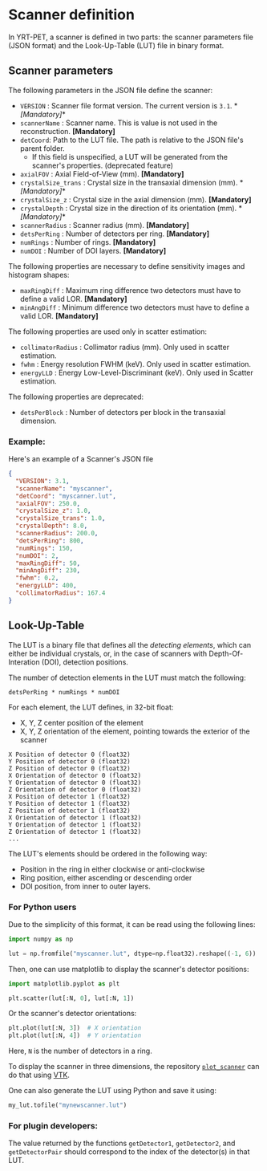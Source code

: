 # Scanner definition

In YRT-PET, a scanner is defined in two parts:
the scanner parameters file (JSON format) and the Look-Up-Table (LUT) file in
binary format.

## Scanner parameters

The following parameters in the JSON file define the scanner:

- `VERSION` : Scanner file format version. The current version is `3.1`.  *
  *\[Mandatory\]**
- `scannerName` : Scanner name. This is value is not used in the reconstruction.
  **\[Mandatory\]**
- `detCoord`: Path to the LUT file. The path is relative to the JSON file's
  parent folder.
    - If this field is unspecified, a LUT will be generated from the scanner's
      properties.
      (deprecated feature)
- `axialFOV` : Axial Field-of-View (mm).  **\[Mandatory\]**
- `crystalSize_trans` : Crystal size in the transaxial dimension (mm).  *
  *\[Mandatory\]**
- `crystalSize_z` : Crystal size in the axial dimension (mm).  **\[Mandatory\]**
- `crystalDepth` : Crystal size in the direction of its orientation (mm).  *
  *\[Mandatory\]**
- `scannerRadius` : Scanner radius (mm).  **\[Mandatory\]**
- `detsPerRing` : Number of detectors per ring.  **\[Mandatory\]**
- `numRings` : Number of rings.  **\[Mandatory\]**
- `numDOI` : Number of DOI layers. **\[Mandatory\]**

The following properties are necessary to define sensitivity images and
histogram shapes:

- `maxRingDiff` : Maximum ring difference two detectors must have to define a
  valid LOR.  **\[Mandatory\]**
- `minAngDiff` : Minimum difference two detectors must have to define a valid
  LOR.  **\[Mandatory\]**

The following properties are used only in scatter estimation:

- `collimatorRadius` : Collimator radius (mm). Only used in scatter estimation.
- `fwhm` : Energy resolution FWHM (keV). Only used in scatter estimation.
- `energyLLD` : Energy Low-Level-Discriminant (keV). Only used in Scatter
  estimation.

The following properties are deprecated:

- `detsPerBlock` : Number of detectors per block in the transaxial dimension.

### Example:

Here's an example of a Scanner's JSON file

```json
{
  "VERSION": 3.1,
  "scannerName": "myscanner",
  "detCoord": "myscanner.lut",
  "axialFOV": 250.0,
  "crystalSize_z": 1.0,
  "crystalSize_trans": 1.0,
  "crystalDepth": 8.0,
  "scannerRadius": 200.0,
  "detsPerRing": 800,
  "numRings": 150,
  "numDOI": 2,
  "maxRingDiff": 50,
  "minAngDiff": 230,
  "fwhm": 0.2,
  "energyLLD": 400,
  "collimatorRadius": 167.4
}
```

## Look-Up-Table

The LUT is a binary file that defines all the *detecting elements*, which can
either be
individual crystals, or, in the case of scanners with Depth-Of-Interation (DOI),
detection positions.

The number of detection elements in the LUT must match the following:

```
detsPerRing * numRings * numDOI
```

For each element, the LUT defines, in 32-bit float:

- X, Y, Z center position of the element
- X, Y, Z orientation of the element, pointing towards the exterior of the
  scanner

```
X Position of detector 0 (float32)
Y Position of detector 0 (float32)
Z Position of detector 0 (float32)
X Orientation of detector 0 (float32)
Y Orientation of detector 0 (float32)
Z Orientation of detector 0 (float32)
X Position of detector 1 (float32)
Y Position of detector 1 (float32)
Z Position of detector 1 (float32)
X Orientation of detector 1 (float32)
Y Orientation of detector 1 (float32)
Z Orientation of detector 1 (float32)
...
```

The LUT's elements should be ordered in the following way:

- Position in the ring in either clockwise or anti-clockwise
- Ring position, either ascending or descending order
- DOI position, from inner to outer layers.

### For Python users

Due to the simplicity of this format, it can be read using the following lines:

```python
import numpy as np

lut = np.fromfile("myscanner.lut", dtype=np.float32).reshape((-1, 6))
```

Then, one can use matplotlib to display the scanner's detector positions:

```python
import matplotlib.pyplot as plt

plt.scatter(lut[:N, 0], lut[:N, 1])
```

Or the scanner's detector orientations:

```python
plt.plot(lut[:N, 3])  # X orientation
plt.plot(lut[:N, 4])  # Y orientation
```

Here, `N` is the number of detectors in a ring.

To display the scanner in three dimensions, the repository
[`plot_scanner`](https://github.com/yassirnajmaoui/plot_scanner)
can do that using [VTK](https://vtk.org/).

One can also generate the LUT using Python and save it using:

```python
my_lut.tofile("mynewscanner.lut")
```

### For plugin developers:

The value returned by the functions `getDetector1`, `getDetector2`,
and `getDetectorPair` should correspond to the index of the detector(s) in that
LUT.

